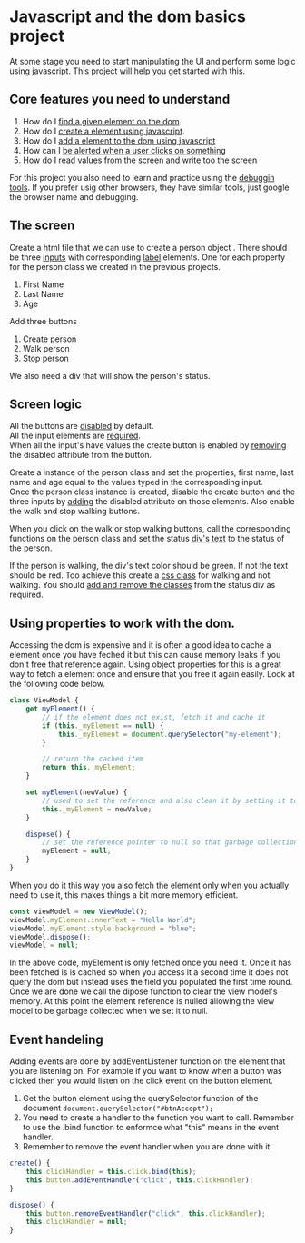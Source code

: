 # Javascript and the dom basics project
At some stage you need to start manipulating the UI and perform some logic using javascript. This project will help you get started with this.

## Core features you need to understand
1. How do I [find a given element on the dom](https://developer.mozilla.org/en-US/docs/Web/API/Document/querySelector).
1. How do I [create a element using javascript](https://developer.mozilla.org/en-US/docs/Web/API/Document/createElement).
1. How do I [add a element to the dom using javascript](https://developer.mozilla.org/en-US/docs/Web/API/Node/appendChild)
1. How can I [be alerted when a user clicks on something](https://developer.mozilla.org/en-US/docs/Web/API/EventTarget/addEventListener)
1. How do I read values from the screen and write too the screen

For this project you also need to learn and practice using the [debuggin tools](https://developers.google.com/web/tools/chrome-devtools/javascript). If you prefer usig other browsers, they have similar tools, just google the browser name and debugging.

## The screen
Create a html file that we can use to create a person object .
There should be three [inputs](https://developer.mozilla.org/en-US/docs/Web/HTML/Element/input) with corresponding [label](https://developer.mozilla.org/en-US/docs/Web/HTML/Element/label) elements.
One for each property for the person class we created in the previous projects.
1. First Name
1. Last Name
1. Age

Add three buttons

1. Create person
1. Walk person
1. Stop person

We also need a div that will show the person's status.

## Screen logic
All the buttons are [disabled](https://www.w3schools.com/tags/att_input_disabled.asp) by default.  
All the input elements are [required](https://www.w3schools.com/tags/att_input_required.asp).  
When all the input's have values the create button is enabled by [removing](https://developer.mozilla.org/en-US/docs/Web/API/Element/removeAttribute) the disabled attribute from the button.

Create a instance of the person class and set the properties, first name, last name and age equal to the values typed in the corresponding input.  
Once the person class instance is created, disable the create button and the three inputs by [adding](https://developer.mozilla.org/en-US/docs/Web/API/Element/setAttribute) the disabled attribute on those elements. Also enable the walk and stop walking buttons.

When you click on the walk or stop walking buttons, call the corresponding functions on the person class and set the status [div's text](https://developer.mozilla.org/en-US/docs/Web/API/HTMLElement/innerText) to the status of the person.

If the person is walking, the div's text color should be green. If not the text should be red. Too achieve this create a [css class](https://developer.mozilla.org/en-US/docs/Web/CSS/Class_selectors) for walking and not walking. You should [add and remove the classes](https://developer.mozilla.org/en-US/docs/Web/API/Element/classList) from the status div as required.

## Using properties to work with the dom.

Accessing the dom is expensive and it is often a good idea to cache a element once you have feched it but this can cause memory leaks if you don't free that reference again.
Using object properties for this is a great way to fetch a element once and ensure that you free it again easily.
Look at the following code below.

```js
class ViewModel {
    get myElement() {
        // if the element does not exist, fetch it and cache it
        if (this._myElement == null) {
            this._myElement = document.querySelector("my-element");
        }

        // return the cached item
        return this._myElement;
    }

    set myElement(newValue) {
        // used to set the reference and also clean it by setting it to null in the dipsose
        this._myElement = newValue;
    }

    dispose() {
        // set the reference pointer to null so that garbage collection can happen
        myElement = null;
    }
}
```

When you do it this way you also fetch the element only when you actually need to use it, this makes things a bit more memory efficient.

```js
const viewModel = new ViewModel();
viewModel.myElement.innerText = "Hello World";
viewModel.myElement.style.background = "blue";
viewModel.dispose();
viewModel = null;
```

In the above code, myElement is only fetched once you need it.
Once it has been fetched is is cached so when you access it a second time it does not query the dom but instead uses the field you populated the first time round.
Once we are done we call the dipose function to clear the view model's memory.
At this point the element reference is nulled allowing the view model to be garbage collected when we set it to null.

## Event handeling

Adding events are done by addEventListener function on the element that you are listening on.
For example if you want to know when a button was clicked then you would listen on the click event on the button element.

1. Get the button element using the querySelector function of the document `document.querySelector("#btnAccept");`
1. You need to create a handler to the function you want to call. Remember to use the .bind function to enformce what "this" means in the event handler.
1. Remember to remove the event handler when you are done with it.


```js
create() {
    this.clickHandler = this.click.bind(this);
    this.button.addEventHandler("click", this.clickHandler);
}

dispose() {
    this.button.removeEventHandler("click", this.clickHandler);
    this.clickHandler = null;
}
```

